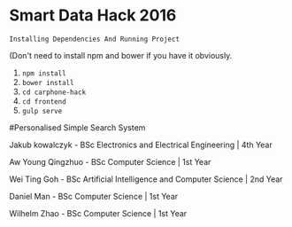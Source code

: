 # Smart Data Hack 2016

`Installing Dependencies And Running Project`

(Don't need to install npm and bower if you have it obviously.

1. `npm install`
2. `bower install`
3. `cd carphone-hack`
4. `cd frontend`
5. `gulp serve`


#Personalised Simple Search System

Jakub kowalczyk - BSc Electronics and Electrical Engineering | 4th Year

Aw Young Qingzhuo - BSc Computer Science | 1st Year

Wei Ting Goh - BSc Artificial Intelligence and Computer Science | 2nd Year

Daniel Man - BSc Computer Science | 1st Year

Wilhelm Zhao - BSc Computer Science | 1st Year




